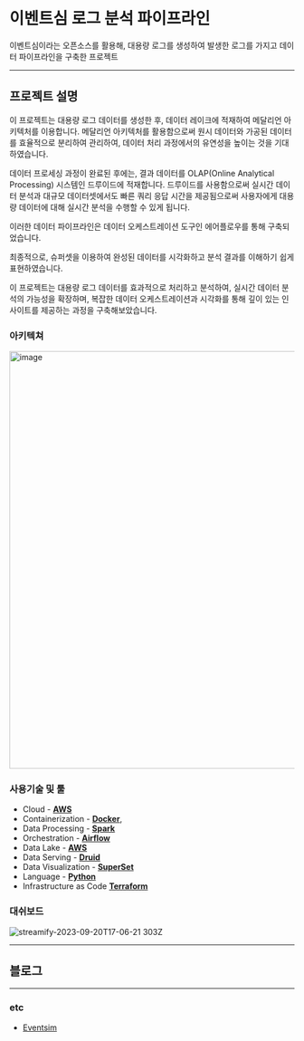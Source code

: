 # 이벤트심 로그 분석 파이프라인


이벤트심이라는 오픈소스를 활용해, 대용량 로그를 생성하여 발생한 로그를 가지고 데이터 파이프라인을 구축한 프로젝트

---

## 프로젝트 설명

이 프로젝트는 대용량 로그 데이터를 생성한 후, 데이터 레이크에 적재하여 메달리언 아키텍처를 이용합니다. 메달리언 아키텍처를 활용함으로써 원시 데이터와 가공된 데이터를 효율적으로 분리하여 관리하여, 데이터 처리 과정에서의 유연성을 높이는 것을 기대하였습니다.

데이터 프로세싱 과정이 완료된 후에는, 결과 데이터를 OLAP(Online Analytical Processing) 시스템인 드루이드에 적재합니다. 드루이드를 사용함으로써 실시간 데이터 분석과 대규모 데이터셋에서도 빠른 쿼리 응답 시간을 제공됨으로써 사용자에게 대용량 데이터에 대해 실시간 분석을 수행할 수 있게 됩니다.

이러한 데이터 파이프라인은 데이터 오케스트레이션 도구인 에어플로우를 통해 구축되었습니다.

최종적으로, 슈퍼셋을 이용하여 완성된 데이터를 시각화하고 분석 결과를 이해하기 쉽게 표현하였습니다.

이 프로젝트는 대용량 로그 데이터를 효과적으로 처리하고 분석하여, 실시간 데이터 분석의 가능성을 확장하며, 복잡한 데이터 오케스트레이션과 시각화를 통해 깊이 있는 인사이트를 제공하는 과정을 구축해보았습니다.

### 아키텍쳐

<img width="738" alt="image" src="https://github.com/ParkJJungmIn/flab-data-pipeline/img/ar.png">


### 사용기술 및 툴

- Cloud - [**AWS**](https://aws.amazon.com/)
- Containerization - [**Docker**](https://www.docker.com),
- Data Processing - [**Spark**](https://spark.apache.org/)
- Orchestration - [**Airflow**](https://airflow.apache.org)
- Data Lake - [**AWS**](https://aws.amazon.com/)
- Data Serving - [**Druid**](https://druid.apache.org/)
- Data Visualization - [**SuperSet**](https://superset.apache.org/)
- Language - [**Python**](https://www.python.org)
- Infrastructure as Code [**Terraform**](https://www.terraform.io/)

### 대쉬보드

![streamify-2023-09-20T17-06-21 303Z](https://github.com/ParkJJungmIn/flab-data-pipeline/img/dashboard.png)

---

## 블로그



---

### etc

- [Eventsim](https://github.com/Interana/eventsim)
